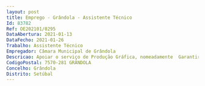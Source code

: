 ```yaml
--- 
layout: post
title: Emprego - Grândola - Assistente Técnico
Id: 83782
Ref: OE202101/0295
DataAbertura: 2021-01-13
DataFecho: 2021-01-26
Trabalho: Assistente Técnico
Empregador: Câmara Municipal de Grândola
Descricao: Apoiar o serviço de Produção Gráfica, nomeadamente  Garantir a distribuição das publicações e publicidades municipais  Garantir a distribuição e afixação de editais e informações municipais  Garantir a divulgação, através de carro de som, de eventos municipais  Garantir a divulgação sonora de iniciativas e eventos e seus percursos  Garantir a afixação de informação nas estruturas municipais e manutenção das mesmas  Apoiar nas tarefas de registo fotográfico, nomeadamente no tratamento e arquivo das mesmas  Elaborar os mapas referentes aos consumos gastos de consumíveis de pequenos e grandes formatos  Executa trabalhos diversos de produção gráfica  Proceder à colocação do sistema de som e vídeo nas iniciativas e eventos promovidos pelo Município  Recolher informação no local, verificando as condições e o material necessário à iniciativa ou evento  Instalar o equipamento adequado conforme o sítio e espaço  Instalar o sistema de som (PA, monitores, microfones c fio e s fio e seus suportes, e devida cablagem)  Instalar o sistema de iluminação em alguns eventos  Efetuar a montagem de ecrãs gigantes, projetores de vídeo e LCDS  Efetuar a instalação de conversores multimédia para projeção digital  Efetuar a instalação de computadores para apresentações com áudio  Efetuar a instalação de sistema de som na viatura para a divulgação de iniciativas e eventos  Definir os lugares e percursos para a divulgação sonora de iniciativas e eventos  Proceder ao registo fotográfico em alguns eventos  Garantir a manutenção dos equipamentos  Assegurar a substituição de componentes eletrónicos.
CodigoPostal: 7570-281 GRÂNDOLA
Concelho: Grândola
Distrito: Setúbal
--- 
```

